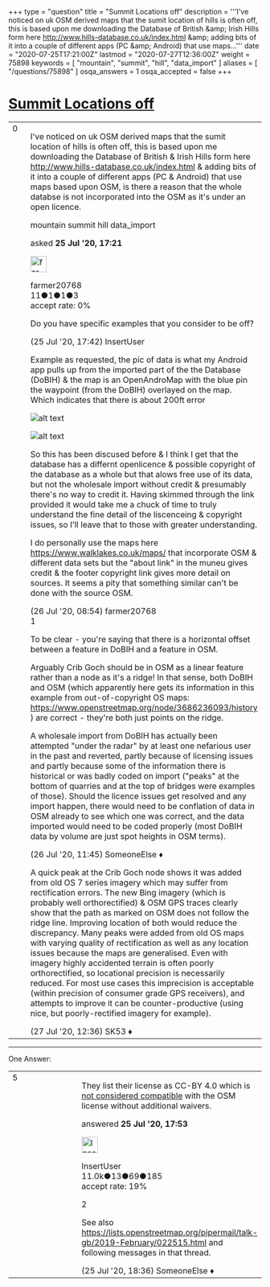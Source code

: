 +++
type = "question"
title = "Summit Locations off"
description = '''I&#x27;ve noticed on uk OSM derived maps that the sumit location of hills is often off, this is based upon me downloading the Database of British &amp;amp; Irish Hills form here http://www.hills-database.co.uk/index.html &amp;amp; adding bits of it into a couple of different apps (PC &amp;amp; Android) that use maps...'''
date = "2020-07-25T17:21:00Z"
lastmod = "2020-07-27T12:36:00Z"
weight = 75898
keywords = [ "mountain", "summit", "hill", "data_import" ]
aliases = [ "/questions/75898" ]
osqa_answers = 1
osqa_accepted = false
+++

<div class="headNormal">

# [Summit Locations off](/questions/75898/summit-locations-off)

</div>

<div id="main-body">

<div id="askform">

<table id="question-table" style="width:100%;">
<colgroup>
<col style="width: 50%" />
<col style="width: 50%" />
</colgroup>
<tbody>
<tr>
<td style="width: 30px; vertical-align: top"><div class="vote-buttons">
<span id="post-75898-upvote" class="ajax-command post-vote up" rel="nofollow" title="I like this post (click again to cancel)"> </span>
<div id="post-75898-score" class="post-score" title="current number of votes">
0
</div>
<span id="post-75898-downvote" class="ajax-command post-vote down" rel="nofollow" title="I dont like this post (click again to cancel)"> </span> <span id="favorite-mark" class="ajax-command favorite-mark" rel="nofollow" title="mark/unmark this question as favorite (click again to cancel)"> </span>
<div id="favorite-count" class="favorite-count">
&#10;</div>
</div></td>
<td><div id="item-right">
<div class="question-body">
<p>I've noticed on uk OSM derived maps that the sumit location of hills is often off, this is based upon me downloading the Database of British &amp; Irish Hills form here <a href="http://www.hills-database.co.uk/index.html">http://www.hills-database.co.uk/index.html</a> &amp; adding bits of it into a couple of different apps (PC &amp; Android) that use maps based upon OSM, is there a reason that the whole databse is not incorporated into the OSM as it's under an open licence.</p>
</div>
<div id="question-tags" class="tags-container tags">
<span class="post-tag tag-link-mountain" rel="tag" title="see questions tagged &#39;mountain&#39;">mountain</span> <span class="post-tag tag-link-summit" rel="tag" title="see questions tagged &#39;summit&#39;">summit</span> <span class="post-tag tag-link-hill" rel="tag" title="see questions tagged &#39;hill&#39;">hill</span> <span class="post-tag tag-link-data_import" rel="tag" title="see questions tagged &#39;data_import&#39;">data_import</span>
</div>
<div id="question-controls" class="post-controls">
&#10;</div>
<div class="post-update-info-container">
<div class="post-update-info post-update-info-user">
<p>asked <strong>25 Jul '20, 17:21</strong></p>
<img src="https://secure.gravatar.com/avatar/101efef5bf0006732be4b1f627495a7f?s=32&amp;d=identicon&amp;r=g" class="gravatar" width="32" height="32" alt="farmer20768&#39;s gravatar image" />
<p><span>farmer20768</span><br />
<span class="score" title="11 reputation points">11</span><span title="1 badges"><span class="badge1">●</span><span class="badgecount">1</span></span><span title="1 badges"><span class="silver">●</span><span class="badgecount">1</span></span><span title="3 badges"><span class="bronze">●</span><span class="badgecount">3</span></span><br />
<span class="accept_rate" title="Rate of the user&#39;s accepted answers">accept rate:</span> <span title="farmer20768 has no accepted answers">0%</span></p>
</div>
</div>
<div id="comments-container-75898" class="comments-container">
<span id="75899"></span>
<div id="comment-75899" class="comment">
<div id="post-75899-score" class="comment-score">
&#10;</div>
<div class="comment-text">
<p>Do you have specific examples that you consider to be off?</p>
</div>
<div id="comment-75899-info" class="comment-info">
<span class="comment-age">(25 Jul '20, 17:42)</span> <span class="comment-user userinfo">InsertUser</span>
</div>
</div>
<span id="75907"></span>
<div id="comment-75907" class="comment">
<div id="post-75907-score" class="comment-score">
&#10;</div>
<div class="comment-text">
<p>Example as requested, the pic of data is what my Android app pulls up from the imported part of the the Database (DoBIH) &amp; the map is an OpenAndroMap with the blue pin the waypoint (from the DoBIH) overlayed on the map. Which indicates that there is about 200ft error</p>
<p><img src="/upfiles/Screenshot_20200725-182441.png" alt="alt text" /></p>
<p><img src="/upfiles/Screenshot_20200725-182424.png" alt="alt text" /></p>
<p>So this has been discused before &amp; I think I get that the database has a differnt openlicence &amp; possible copyright of the database as a whole but that alows free use of its data, but not the wholesale import without credit &amp; presumably there's no way to credit it. Having skimmed through the link provided it would take me a chuck of time to truly understand the fine detail of the liscenceing &amp; copyright issues, so I'll leave that to those with greater understanding.</p>
<p>I do personally use the maps here <a href="https://www.walklakes.co.uk/maps/">https://www.walklakes.co.uk/maps/</a> that incorporate OSM &amp; different data sets but the "about link" in the muneu gives credit &amp; the footer copyright link gives more detail on sources. It seems a pity that something similar can't be done with the source OSM.</p>
</div>
<div id="comment-75907-info" class="comment-info">
<span class="comment-age">(26 Jul '20, 08:54)</span> <span class="comment-user userinfo">farmer20768</span>
</div>
</div>
<span id="75917"></span>
<div id="comment-75917" class="comment">
<div id="post-75917-score" class="comment-score">
1
</div>
<div class="comment-text">
<p>To be clear - you're saying that there is a horizontal offset between a feature in DoBIH and a feature in OSM.</p>
<p>Arguably Crib Goch should be in OSM as a linear feature rather than a node as it's a ridge! In that sense, both DoBIH and OSM (which apparently here gets its information in this example from out-of-copyright OS maps: <a href="https://www.openstreetmap.org/node/3686236093/history">https://www.openstreetmap.org/node/3686236093/history</a> ) are correct - they're both just points on the ridge.</p>
<p>A wholesale import from DoBIH has actually been attempted "under the radar" by at least one nefarious user in the past and reverted, partly because of licensing issues and partly because some of the information there is historical or was badly coded on import ("peaks" at the bottom of quarries and at the top of bridges were examples of those). Should the licence issues get resolved and any import happen, there would need to be conflation of data in OSM already to see which one was correct, and the data imported would need to be coded properly (most DoBIH data by volume are just spot heights in OSM terms).</p>
</div>
<div id="comment-75917-info" class="comment-info">
<span class="comment-age">(26 Jul '20, 11:45)</span> <span class="comment-user userinfo">SomeoneElse ♦</span>
</div>
</div>
<span id="75923"></span>
<div id="comment-75923" class="comment">
<div id="post-75923-score" class="comment-score">
&#10;</div>
<div class="comment-text">
<p>A quick peak at the Crib Goch node shows it was added from old OS 7 series imagery which may suffer from rectification errors. The new Bing imagery (which is probably well orthorectified) &amp; OSM GPS traces clearly show that the path as marked on OSM does not follow the ridge line. Improving location of both would reduce the discrepancy. Many peaks were added from old OS maps with varying quality of rectification as well as any location issues because the maps are generalised. Even with imagery highly accidented terrain is often poorly orthorectified, so locational precision is necessarily reduced. For most use cases this imprecision is acceptable (within precision of consumer grade GPS receivers), and attempts to improve it can be counter-productive (using nice, but poorly-rectified imagery for example).</p>
</div>
<div id="comment-75923-info" class="comment-info">
<span class="comment-age">(27 Jul '20, 12:36)</span> <span class="comment-user userinfo">SK53 ♦</span>
</div>
</div>
</div>
<div id="comment-tools-75898" class="comment-tools">
&#10;</div>
<div class="clear">
&#10;</div>
<div id="comment-75898-form-container" class="comment-form-container">
&#10;</div>
<div class="clear">
&#10;</div>
</div></td>
</tr>
</tbody>
</table>

------------------------------------------------------------------------

<div class="tabBar">

<span id="sort-top"></span>

<div class="headQuestions">

One Answer:

</div>

</div>

<span id="75900"></span>

<div id="answer-container-75900" class="answer">

<table style="width:100%;">
<colgroup>
<col style="width: 50%" />
<col style="width: 50%" />
</colgroup>
<tbody>
<tr>
<td style="width: 30px; vertical-align: top"><div class="vote-buttons">
<span id="post-75900-upvote" class="ajax-command post-vote up" rel="nofollow" title="I like this post (click again to cancel)"> </span>
<div id="post-75900-score" class="post-score" title="current number of votes">
5
</div>
<span id="post-75900-downvote" class="ajax-command post-vote down" rel="nofollow" title="I dont like this post (click again to cancel)"> </span>
</div></td>
<td><div class="item-right">
<div class="answer-body">
<p>They list their license as CC-BY 4.0 which is <a href="https://blog.openstreetmap.org/2017/03/17/use-of-cc-by-data/">not considered compatible</a> with the OSM license without additional waivers.</p>
</div>
<div class="answer-controls post-controls">
&#10;</div>
<div class="post-update-info-container">
<div class="post-update-info post-update-info-user">
<p>answered <strong>25 Jul '20, 17:53</strong></p>
<img src="https://secure.gravatar.com/avatar/ec8a0cf213f9797ad1c1ae2c28c2332d?s=32&amp;d=identicon&amp;r=g" class="gravatar" width="32" height="32" alt="InsertUser&#39;s gravatar image" />
<p><span>InsertUser</span><br />
<span class="score" title="11005 reputation points"><span>11.0k</span></span><span title="13 badges"><span class="badge1">●</span><span class="badgecount">13</span></span><span title="69 badges"><span class="silver">●</span><span class="badgecount">69</span></span><span title="185 badges"><span class="bronze">●</span><span class="badgecount">185</span></span><br />
<span class="accept_rate" title="Rate of the user&#39;s accepted answers">accept rate:</span> <span title="InsertUser has 73 accepted answers">19%</span></p>
</img>
</div>
</div>
<div id="comments-container-75900" class="comments-container">
<span id="75901"></span>
<div id="comment-75901" class="comment">
<div id="post-75901-score" class="comment-score">
2
</div>
<div class="comment-text">
<p>See also <a href="https://lists.openstreetmap.org/pipermail/talk-gb/2019-February/022515.html">https://lists.openstreetmap.org/pipermail/talk-gb/2019-February/022515.html</a> and following messages in that thread.</p>
</div>
<div id="comment-75901-info" class="comment-info">
<span class="comment-age">(25 Jul '20, 18:36)</span> <span class="comment-user userinfo">SomeoneElse ♦</span>
</div>
</div>
</div>
<div id="comment-tools-75900" class="comment-tools">
&#10;</div>
<div class="clear">
&#10;</div>
<div id="comment-75900-form-container" class="comment-form-container">
&#10;</div>
<div class="clear">
&#10;</div>
</div></td>
</tr>
</tbody>
</table>

</div>

<div class="paginator-container-left">

</div>

</div>

</div>

